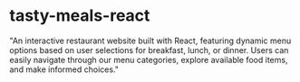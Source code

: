 # tasty-meals-react
"An interactive restaurant website built with React, featuring dynamic menu options based on user selections for breakfast, lunch, or dinner. Users can easily navigate through our menu categories, explore available food items, and make informed choices."
